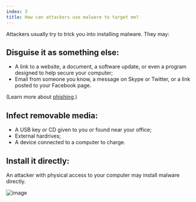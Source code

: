 ```yaml
---
index: 3
title: How can attackers use malware to target me?
---
```

Attackers usually try to trick you into installing malware. They may:  

## Disguise it as something else:

*   A link to a website, a document, a software update, or even a program designed to help secure your computer;
*   Email from someone you know, a message on Skype or Twitter, or a link posted to your Facebook page.

(Learn more about [phishing](umbrella://lesson/phishing).)

## Infect removable media:

*   A USB key or CD given to you or found near your office;
* 	External hardrives;
* 	A device connected to a computer to charge.

## Install it directly:

An attacker with physical access to your computer may install malware directly.

![image](malware3.png)